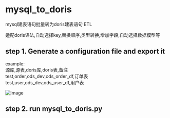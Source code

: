 # mysql_to_doris
mysql建表语句批量转为doris建表语句 ETL  

适配doris语法,自动选择key,替换顺序,类型转换,增加字段,自动选择数据模型等
## step 1.  Generate a configuration file and export it

example:  
源库,源表,doris库,doris表,备注  
test,order,ods_dev,ods_order_df,订单表  
test,user,ods_dev,ods_user_df,用户表

![image](https://github.com/taohaozhi1129/mysql_to_doris/assets/57392019/000ec569-86e1-4e43-8bfc-103b1d19319b)

## step 2.  run mysql_to_doris.py
